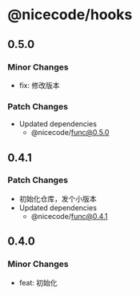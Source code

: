 # @nicecode/hooks

## 0.5.0

### Minor Changes

- fix: 修改版本

### Patch Changes

- Updated dependencies
  - @nicecode/func@0.5.0

## 0.4.1

### Patch Changes

- 初始化仓库，发个小版本
- Updated dependencies
  - @nicecode/func@0.4.1

## 0.4.0

### Minor Changes

- feat: 初始化
